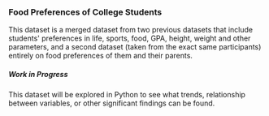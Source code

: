 ### Food Preferences of College Students

This dataset is a merged dataset from two previous datasets that include students' preferences in life, sports, food, GPA, height, weight
and other parameters, and a second dataset (taken from the exact same participants) entirely on food preferences of them and their parents. 


##### Work in Progress

This dataset will be explored in Python to see what trends, relationship between variables, or other significant findings can be found.

